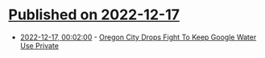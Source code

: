 # [Published on 2022-12-17](index.md)

* [2022-12-17, 00:02:00](https://tech.slashdot.org/story/22/12/16/2154255/oregon-city-drops-fight-to-keep-google-water-use-private?utm_source=rss1.0mainlinkanon&utm_medium=feed) - [Oregon City Drops Fight To Keep Google Water Use Private](https://tech.slashdot.org/story/22/12/16/2154255/oregon-city-drops-fight-to-keep-google-water-use-private?utm_source=rss1.0mainlinkanon&utm_medium=feed)
